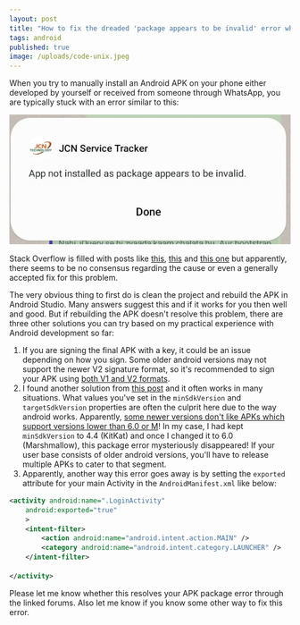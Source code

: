 ```yaml
---
layout: post
title: "How to fix the dreaded 'package appears to be invalid' error when installing APKs"
tags: android
published: true
image: /uploads/code-unix.jpeg
---
```


When you try to manually install an Android APK on your phone either developed by yourself or received from someone through WhatsApp, you are typically stuck with an error similar to this:

![android package error](/uploads/android-package-error.jpg)

Stack Overflow is filled with posts like [this](https://stackoverflow.com/q/77749878/849365), [this](https://stackoverflow.com/q/46973058/849365) and [this one](https://stackoverflow.com/q/76145397/849365) but apparently, there seems to be no consensus regarding the cause or even a generally accepted fix for this problem.

The very obvious thing to first do is clean the project and rebuild the APK in Android Studio. Many answers suggest this and if it works for you then well and good. But if rebuilding the APK doesn't resolve this problem, there are three other solutions you can try based on my practical experience with Android development so far:

1. If you are signing the final APK with a key, it could be an issue depending on how you sign. Some older android versions may not support the newer V2 signature format, so it's recommended to sign your APK using [both V1 and V2 formats](https://stackoverflow.com/a/46973194/849365).
2. I found another solution from [this post](https://android.stackexchange.com/q/252577/38760) and it often works in many situations. What values you've set in the `minSdkVersion` and `targetSdkVersion` properties are often the culprit here due to the way android works. Apparently, [some newer versions don't like APKs which support versions lower than 6.0 or M](https://www.xda-developers.com/android-14-block-outdated-apps/)! In my case, I had kept `minSdkVersion` to 4.4 (KitKat) and once I changed it to 6.0 (Marshmallow), this package error mysteriously disappeared! If your user base consists of older android versions, you'll have to release multiple APKs to cater to that segment.
3. Apparently, another way this error goes away is by setting the `exported` attribute for your main Activity in the `AndroidManifest.xml` like below:

```xml
<activity android:name=".LoginActivity"
	android:exported="true"
	>
	<intent-filter>
		<action android:name="android.intent.action.MAIN" />
		<category android:name="android.intent.category.LAUNCHER" />
	</intent-filter>

</activity>
```

Please let me know whether this resolves your APK package error through the linked forums. Also let me know if you know some other way to fix this error.